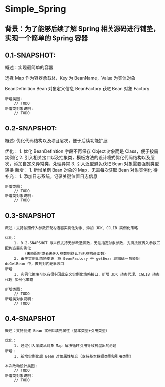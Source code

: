 # Simple_Spring
## 背景：为了能够后续了解 Spring 相关源码进行铺垫，实现一个简单的 Spring 容器

## 0.1-SNAPSHOT: 
  
  概述：实现最简单的容器
  
  选择 Map 作为容器承载体，Key 为 BeanName，Value 为实体对象

  BeanDefinition Bean 对象定义信息
  BeanFactory 获取 Bean 对象 Factory 

    新增类图：
        // TODO
    新增类对象说明:
        // TODO

## 0.2-SNAPSHOT:
  
  概述: 优化代码结构以及项目层次，便于后续功能扩展
  
  优化：
    1. 优化 BeanDefinition 字段不再保存 Object 对象而是 Class，便于按需实例化
    2. 引入相关接口以及抽象类，模板方法的设计模式优化代码结构以及层次，添加自定义异常类，处理异常
    3. 引入泛型避免获取 Bean 对象需要强制类型转换
  新增：
    1. 新增单例 Bean 对象的 Map，无需每次获取 Bean 对象实例化
  待补充：
    1. 添加日志系统，记录关键位置日志信息

    新增类图：
        // TODO
    新增类对象说明:
        // TODO

## 0.3-SNAPSHOT

    概述：支持按照传入参数匹配构造器实例化对象、添加 JDK、CGLIB 实例化策略

    优化：
        1. 0.2-SNAPSHOT 版本仅支持无参改造函数，无法指定对象参数，支持按照传入参数匹配构造器实例化
            （未匹配到或者未传入参数则默认为无参构造函数）
        2. 由于实例化策略变更，将 BeanFactory 中 getBean 逻辑统一包装到 doGetBean 中，做到对内逻辑收口
    新增
        1. 实例化策略可以有很多因此定义实例化策略接口，新增 JDK 动态代理、CGLIB 动态代理 实例化策略

    新增类图：
        // TODO
    新增类对象说明:
        // TODO

## 0.4-SNAPSHOT

    概述：支持创建 Bean 实例后填充属性（基本类型+引用类型）

    优化：
        1. 通过引入半成品对象 Map 解决循环引用导致栈溢出的问题
    新增：
        1. 新增实例化后 Bean 对象属性填充（支持基本数据类型和引用类型）

    本次改动设计类图：
        // TODO
    新增类对象说明：
        // TODO
